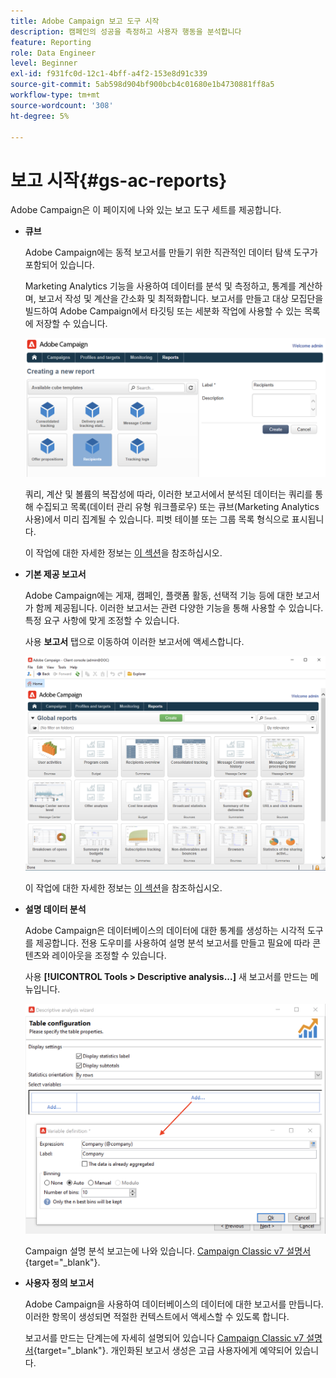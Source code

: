 ```yaml
---
title: Adobe Campaign 보고 도구 시작
description: 캠페인의 성공을 측정하고 사용자 행동을 분석합니다
feature: Reporting
role: Data Engineer
level: Beginner
exl-id: f931fc0d-12c1-4bff-a4f2-153e8d91c339
source-git-commit: 5ab598d904bf900bcb4c01680e1b4730881ff8a5
workflow-type: tm+mt
source-wordcount: '308'
ht-degree: 5%

---
```


# 보고 시작{#gs-ac-reports}

Adobe Campaign은 이 페이지에 나와 있는 보고 도구 세트를 제공합니다.

* **큐브**

  Adobe Campaign에는 동적 보고서를 만들기 위한 직관적인 데이터 탐색 도구가 포함되어 있습니다.

  Marketing Analytics 기능을 사용하여 데이터를 분석 및 측정하고, 통계를 계산하며, 보고서 작성 및 계산을 간소화 및 최적화합니다. 보고서를 만들고 대상 모집단을 빌드하여 Adobe Campaign에서 타깃팅 또는 세분화 작업에 사용할 수 있는 목록에 저장할 수 있습니다.

  ![](assets/create-a-report.png)

  쿼리, 계산 및 볼륨의 복잡성에 따라, 이러한 보고서에서 분석된 데이터는 쿼리를 통해 수집되고 목록(데이터 관리 유형 워크플로우) 또는 큐브(Marketing Analytics 사용)에서 미리 집계될 수 있습니다. 피벗 테이블 또는 그룹 목록 형식으로 표시됩니다.

  이 작업에 대한 자세한 정보는 [이 섹션](gs-cubes.md)을 참조하십시오.

* **기본 제공 보고서**

  Adobe Campaign에는 게재, 캠페인, 플랫폼 활동, 선택적 기능 등에 대한 보고서가 함께 제공됩니다. 이러한 보고서는 관련 다양한 기능을 통해 사용할 수 있습니다. 특정 요구 사항에 맞게 조정할 수 있습니다.

  사용 **보고서** 탭으로 이동하여 이러한 보고서에 액세스합니다.

  ![](assets/built-in-reports.png)

  이 작업에 대한 자세한 정보는 [이 섹션](built-in-reports.md)을 참조하십시오.

* **설명 데이터 분석**

  Adobe Campaign은 데이터베이스의 데이터에 대한 통계를 생성하는 시각적 도구를 제공합니다. 전용 도우미를 사용하여 설명 분석 보고서를 만들고 필요에 따라 콘텐츠와 레이아웃을 조정할 수 있습니다.

  사용 **[!UICONTROL Tools > Descriptive analysis...]** 새 보고서를 만드는 메뉴입니다.

  ![](assets/desc-analysis-report.png)

  Campaign 설명 분석 보고는에 나와 있습니다. [Campaign Classic v7 설명서](https://experienceleague.adobe.com/docs/campaign-classic/using/reporting/analyzing-populations/about-descriptive-analysis.html?lang=ko){target="_blank"}.

* **사용자 정의 보고서**

  Adobe Campaign을 사용하여 데이터베이스의 데이터에 대한 보고서를 만듭니다. 이러한 항목이 생성되면 적절한 컨텍스트에서 액세스할 수 있도록 합니다.

  보고서를 만드는 단계는에 자세히 설명되어 있습니다 [Campaign Classic v7 설명서](https://experienceleague.adobe.com/docs/campaign-classic/using/reporting/creating-new-reports/about-reports-creation-in-campaign.html){target="_blank"}. 개인화된 보고서 생성은 고급 사용자에게 예약되어 있습니다.
